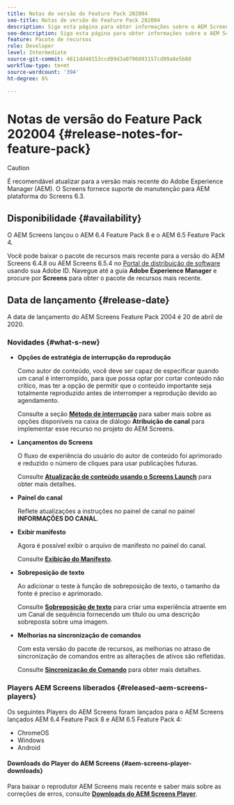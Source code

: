 ```yaml
---
title: Notas de versão do Feature Pack 202004
seo-title: Notas de versão do Feature Pack 202004
description: Siga esta página para obter informações sobre o AEM Screens Feature Pack 2004 lançado em 20 de abril de 2020.
seo-description: Siga esta página para obter informações sobre o AEM Screens Feature Pack 2004 lançado em 20 de abril de 2020.
feature: Pacote de recursos
role: Developer
level: Intermediate
source-git-commit: 4611dd40153ccd09d3a0796093157cd09a8e5b80
workflow-type: tm+mt
source-wordcount: '394'
ht-degree: 6%

---
```



# Notas de versão do Feature Pack 202004 {#release-notes-for-feature-pack}

>[!CAUTION]
>
>É recomendável atualizar para a versão mais recente do Adobe Experience Manager (AEM). O Screens fornece suporte de manutenção para AEM plataforma do Screens 6.3.

## Disponibilidade {#availability}

O AEM Screens lançou o AEM 6.4 Feature Pack 8 e o AEM 6.5 Feature Pack 4.

Você pode baixar o pacote de recursos mais recente para a versão do AEM Screens 6.4.8 ou AEM Screens 6.5.4 no [Portal de distribuição de software](https://experience.adobe.com/#/downloads/content/software-distribution/en/aem.html) usando sua Adobe ID. Navegue até a guia **Adobe Experience Manager** e procure por **Screens** para obter o pacote de recursos mais recente.

## Data de lançamento {#release-date}

A data de lançamento do AEM Screens Feature Pack 2004 é 20 de abril de 2020.

### Novidades {#what-s-new}

* **Opções de estratégia de interrupção da reprodução**

   Como autor de conteúdo, você deve ser capaz de especificar quando um canal é interrompido, para que possa optar por cortar conteúdo não crítico, mas ter a opção de permitir que o conteúdo importante seja totalmente reproduzido antes de interromper a reprodução devido ao agendamento.

   Consulte a seção **[Método de interrupção](/help/user-guide/channel-assignment.md#interruption-method-channel)** para saber mais sobre as opções disponíveis na caixa de diálogo **Atribuição de canal** para implementar esse recurso no projeto do AEM Screens.

* **Lançamentos do Screens**

   O fluxo de experiência do usuário do autor de conteúdo foi aprimorado e reduzido o número de cliques para usar publicações futuras.

   Consulte **[Atualização de conteúdo usando o Screens Launch](launches.md)** para obter mais detalhes.

* **Painel do canal**

   Reflete atualizações a instruções no painel de canal no painel **INFORMAÇÕES DO CANAL**.


* **Exibir manifesto**

   Agora é possível exibir o arquivo de manifesto no painel do canal.

   Consulte **[Exibição do Manifesto](/help/user-guide/managing-channels.md#view-manifest)**.

* **Sobreposição de texto**

   Ao adicionar o teste à função de sobreposição de texto, o tamanho da fonte é preciso e aprimorado.

   Consulte **[Sobreposição de texto](text-overlay.md)** para criar uma experiência atraente em um Canal de sequência fornecendo um título ou uma descrição sobreposta sobre uma imagem.

* **Melhorias na sincronização de comandos**

   Com esta versão do pacote de recursos, as melhorias no atraso de sincronização de comandos entre as alterações de ativos são refletidas.

   Consulte **[Sincronização de Comando](using-command-sync.md)** para obter mais detalhes.

### Players AEM Screens liberados {#released-aem-screens-players}

Os seguintes Players do AEM Screens foram lançados para o AEM Screens lançados AEM 6.4 Feature Pack 8 e AEM 6.5 Feature Pack 4:

* ChromeOS
* Windows
* Android

#### Downloads do Player do AEM Screens {#aem-screens-player-downloads}

Para baixar o reprodutor AEM Screens mais recente e saber mais sobre as correções de erros, consulte **[Downloads do AEM Screens Player](https://download.macromedia.com/screens/)**.
